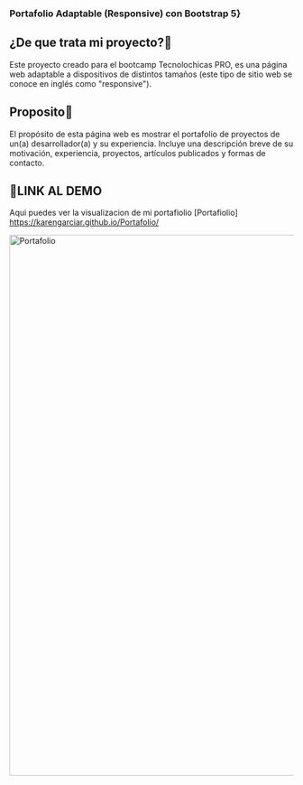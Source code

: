 
 ### Portafolio Adaptable (Responsive) con Bootstrap 5}
 
 ## ¿De que trata mi proyecto?🤔
 
 Este proyecto creado para el bootcamp Tecnolochicas PRO, es una página web adaptable a dispositivos de distintos tamaños (este tipo de sitio web se conoce en inglés como "responsive"). 
 
 ## Proposito👀

El propósito de esta página web es mostrar el portafolio de proyectos de un(a) desarrollador(a) y su experiencia. Incluye una descripción breve de su motivación, experiencia, proyectos, artículos publicados y formas de contacto. 

## 🔗LINK AL DEMO
Aqui puedes ver la visualizacion de mi portafiolio [Portafiolio] https://karengarciar.github.io/Portafolio/

 
 <img width="958" alt="Portafolio" src="https://github.com/KarenGarciaR/KarenGarciaR.github.io/assets/132194554/d7ef976a-172f-4848-bc24-77cfcc8b50ab">

 

